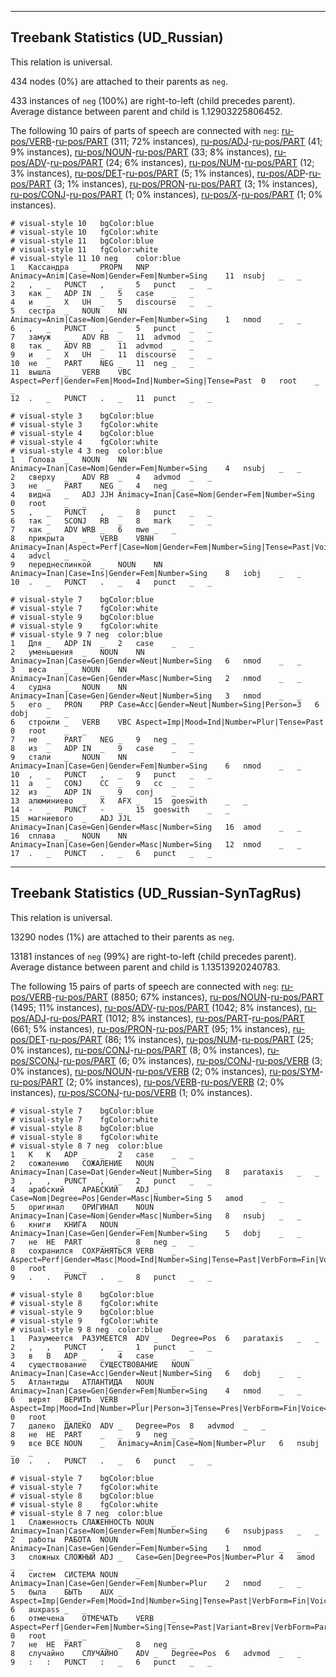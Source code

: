 

--------------------------------------------------------------------------------

## Treebank Statistics (UD_Russian)

This relation is universal.

434 nodes (0%) are attached to their parents as `neg`.

433 instances of `neg` (100%) are right-to-left (child precedes parent).
Average distance between parent and child is 1.12903225806452.

The following 10 pairs of parts of speech are connected with `neg`: [ru-pos/VERB]()-[ru-pos/PART]() (311; 72% instances), [ru-pos/ADJ]()-[ru-pos/PART]() (41; 9% instances), [ru-pos/NOUN]()-[ru-pos/PART]() (33; 8% instances), [ru-pos/ADV]()-[ru-pos/PART]() (24; 6% instances), [ru-pos/NUM]()-[ru-pos/PART]() (12; 3% instances), [ru-pos/DET]()-[ru-pos/PART]() (5; 1% instances), [ru-pos/ADP]()-[ru-pos/PART]() (3; 1% instances), [ru-pos/PRON]()-[ru-pos/PART]() (3; 1% instances), [ru-pos/CONJ]()-[ru-pos/PART]() (1; 0% instances), [ru-pos/X]()-[ru-pos/PART]() (1; 0% instances).


~~~ conllu
# visual-style 10	bgColor:blue
# visual-style 10	fgColor:white
# visual-style 11	bgColor:blue
# visual-style 11	fgColor:white
# visual-style 11 10 neg	color:blue
1	Кассандра	_	PROPN	NNP	Animacy=Anim|Case=Nom|Gender=Fem|Number=Sing	11	nsubj	_	_
2	,	_	PUNCT	,	_	5	punct	_	_
3	как	_	ADP	IN	_	5	case	_	_
4	и	_	X	UH	_	5	discourse	_	_
5	сестра	_	NOUN	NN	Animacy=Anim|Case=Nom|Gender=Fem|Number=Sing	1	nmod	_	_
6	,	_	PUNCT	,	_	5	punct	_	_
7	замуж	_	ADV	RB	_	11	advmod	_	_
8	так	_	ADV	RB	_	11	advmod	_	_
9	и	_	X	UH	_	11	discourse	_	_
10	не	_	PART	NEG	_	11	neg	_	_
11	вышла	_	VERB	VBC	Aspect=Perf|Gender=Fem|Mood=Ind|Number=Sing|Tense=Past	0	root	_	_
12	.	_	PUNCT	.	_	11	punct	_	_

~~~


~~~ conllu
# visual-style 3	bgColor:blue
# visual-style 3	fgColor:white
# visual-style 4	bgColor:blue
# visual-style 4	fgColor:white
# visual-style 4 3 neg	color:blue
1	Голова	_	NOUN	NN	Animacy=Inan|Case=Nom|Gender=Fem|Number=Sing	4	nsubj	_	_
2	сверху	_	ADV	RB	_	4	advmod	_	_
3	не	_	PART	NEG	_	4	neg	_	_
4	видна	_	ADJ	JJH	Animacy=Inan|Case=Nom|Gender=Fem|Number=Sing	0	root	_	_
5	,	_	PUNCT	,	_	8	punct	_	_
6	так	_	SCONJ	RB	_	8	mark	_	_
7	как	_	ADV	WRB	_	6	mwe	_	_
8	прикрыта	_	VERB	VBNH	Animacy=Inan|Aspect=Perf|Case=Nom|Gender=Fem|Number=Sing|Tense=Past|Voice=Pass	4	advcl	_	_
9	переднеспинкой	_	NOUN	NN	Animacy=Inan|Case=Ins|Gender=Fem|Number=Sing	8	iobj	_	_
10	.	_	PUNCT	.	_	4	punct	_	_

~~~


~~~ conllu
# visual-style 7	bgColor:blue
# visual-style 7	fgColor:white
# visual-style 9	bgColor:blue
# visual-style 9	fgColor:white
# visual-style 9 7 neg	color:blue
1	Для	_	ADP	IN	_	2	case	_	_
2	уменьшения	_	NOUN	NN	Animacy=Inan|Case=Gen|Gender=Neut|Number=Sing	6	nmod	_	_
3	веса	_	NOUN	NN	Animacy=Inan|Case=Gen|Gender=Masc|Number=Sing	2	nmod	_	_
4	судна	_	NOUN	NN	Animacy=Inan|Case=Gen|Gender=Neut|Number=Sing	3	nmod	_	_
5	его	_	PRON	PRP	Case=Acc|Gender=Neut|Number=Sing|Person=3	6	dobj	_	_
6	строили	_	VERB	VBC	Aspect=Imp|Mood=Ind|Number=Plur|Tense=Past	0	root	_	_
7	не	_	PART	NEG	_	9	neg	_	_
8	из	_	ADP	IN	_	9	case	_	_
9	стали	_	NOUN	NN	Animacy=Inan|Case=Gen|Gender=Fem|Number=Sing	6	nmod	_	_
10	,	_	PUNCT	,	_	9	punct	_	_
11	а	_	CONJ	CC	_	9	cc	_	_
12	из	_	ADP	IN	_	9	conj	_	_
13	алюминиево	_	X	AFX	_	15	goeswith	_	_
14	-	_	PUNCT	-	_	15	goeswith	_	_
15	магниевого	_	ADJ	JJL	Animacy=Inan|Case=Gen|Gender=Masc|Number=Sing	16	amod	_	_
16	сплава	_	NOUN	NN	Animacy=Inan|Case=Gen|Gender=Masc|Number=Sing	12	nmod	_	_
17	.	_	PUNCT	.	_	6	punct	_	_

~~~




--------------------------------------------------------------------------------

## Treebank Statistics (UD_Russian-SynTagRus)

This relation is universal.

13290 nodes (1%) are attached to their parents as `neg`.

13181 instances of `neg` (99%) are right-to-left (child precedes parent).
Average distance between parent and child is 1.13513920240783.

The following 15 pairs of parts of speech are connected with `neg`: [ru-pos/VERB]()-[ru-pos/PART]() (8850; 67% instances), [ru-pos/NOUN]()-[ru-pos/PART]() (1495; 11% instances), [ru-pos/ADV]()-[ru-pos/PART]() (1042; 8% instances), [ru-pos/ADJ]()-[ru-pos/PART]() (1012; 8% instances), [ru-pos/PART]()-[ru-pos/PART]() (661; 5% instances), [ru-pos/PRON]()-[ru-pos/PART]() (95; 1% instances), [ru-pos/DET]()-[ru-pos/PART]() (86; 1% instances), [ru-pos/NUM]()-[ru-pos/PART]() (25; 0% instances), [ru-pos/CONJ]()-[ru-pos/PART]() (8; 0% instances), [ru-pos/SCONJ]()-[ru-pos/PART]() (6; 0% instances), [ru-pos/CONJ]()-[ru-pos/VERB]() (3; 0% instances), [ru-pos/NOUN]()-[ru-pos/VERB]() (2; 0% instances), [ru-pos/SYM]()-[ru-pos/PART]() (2; 0% instances), [ru-pos/VERB]()-[ru-pos/VERB]() (2; 0% instances), [ru-pos/SCONJ]()-[ru-pos/VERB]() (1; 0% instances).


~~~ conllu
# visual-style 7	bgColor:blue
# visual-style 7	fgColor:white
# visual-style 8	bgColor:blue
# visual-style 8	fgColor:white
# visual-style 8 7 neg	color:blue
1	К	К	ADP	_	_	2	case	_	_
2	сожалению	СОЖАЛЕНИЕ	NOUN	_	Animacy=Inan|Case=Dat|Gender=Neut|Number=Sing	8	parataxis	_	_
3	,	,	PUNCT	,	_	2	punct	_	_
4	арабский	АРАБСКИЙ	ADJ	_	Case=Nom|Degree=Pos|Gender=Masc|Number=Sing	5	amod	_	_
5	оригинал	ОРИГИНАЛ	NOUN	_	Animacy=Inan|Case=Nom|Gender=Masc|Number=Sing	8	nsubj	_	_
6	книги	КНИГА	NOUN	_	Animacy=Inan|Case=Gen|Gender=Fem|Number=Sing	5	dobj	_	_
7	не	НЕ	PART	_	_	8	neg	_	_
8	сохранился	СОХРАНЯТЬСЯ	VERB	_	Aspect=Perf|Gender=Masc|Mood=Ind|Number=Sing|Tense=Past|VerbForm=Fin|Voice=Act	0	root	_	_
9	.	.	PUNCT	.	_	8	punct	_	_

~~~


~~~ conllu
# visual-style 8	bgColor:blue
# visual-style 8	fgColor:white
# visual-style 9	bgColor:blue
# visual-style 9	fgColor:white
# visual-style 9 8 neg	color:blue
1	Разумеется	РАЗУМЕЕТСЯ	ADV	_	Degree=Pos	6	parataxis	_	_
2	,	,	PUNCT	,	_	1	punct	_	_
3	в	В	ADP	_	_	4	case	_	_
4	существование	СУЩЕСТВОВАНИЕ	NOUN	_	Animacy=Inan|Case=Acc|Gender=Neut|Number=Sing	6	dobj	_	_
5	Атлантиды	АТЛАНТИДА	NOUN	_	Animacy=Inan|Case=Gen|Gender=Fem|Number=Sing	4	nmod	_	_
6	верят	ВЕРИТЬ	VERB	_	Aspect=Imp|Mood=Ind|Number=Plur|Person=3|Tense=Pres|VerbForm=Fin|Voice=Act	0	root	_	_
7	далеко	ДАЛЕКО	ADV	_	Degree=Pos	8	advmod	_	_
8	не	НЕ	PART	_	_	9	neg	_	_
9	все	ВСЕ	NOUN	_	Animacy=Anim|Case=Nom|Number=Plur	6	nsubj	_	_
10	.	.	PUNCT	.	_	6	punct	_	_

~~~


~~~ conllu
# visual-style 7	bgColor:blue
# visual-style 7	fgColor:white
# visual-style 8	bgColor:blue
# visual-style 8	fgColor:white
# visual-style 8 7 neg	color:blue
1	Слаженность	СЛАЖЕННОСТЬ	NOUN	_	Animacy=Inan|Case=Nom|Gender=Fem|Number=Sing	6	nsubjpass	_	_
2	работы	РАБОТА	NOUN	_	Animacy=Inan|Case=Gen|Gender=Fem|Number=Sing	1	nmod	_	_
3	сложных	СЛОЖНЫЙ	ADJ	_	Case=Gen|Degree=Pos|Number=Plur	4	amod	_	_
4	систем	СИСТЕМА	NOUN	_	Animacy=Inan|Case=Gen|Gender=Fem|Number=Plur	2	nmod	_	_
5	была	БЫТЬ	AUX	_	Aspect=Imp|Gender=Fem|Mood=Ind|Number=Sing|Tense=Past|VerbForm=Fin|Voice=Act	6	auxpass	_	_
6	отмечена	ОТМЕЧАТЬ	VERB	_	Aspect=Perf|Gender=Fem|Number=Sing|Tense=Past|Variant=Brev|VerbForm=Part|Voice=Pass	0	root	_	_
7	не	НЕ	PART	_	_	8	neg	_	_
8	случайно	СЛУЧАЙНО	ADV	_	Degree=Pos	6	advmod	_	_
9	:	:	PUNCT	:	_	6	punct	_	_

~~~


